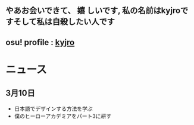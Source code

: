 ## やあお会いできて、 嬉 しいです, 私の名前はkyjroですそして私は自殺したい人です

## osu! profile : [kyjro](https://osu.ppy.sh/users/27262557)
# ニュース

## 3月10日
- 日本語でデザインする方法を学ぶ
- 僕のヒーローアカデミアをパート3に耕す